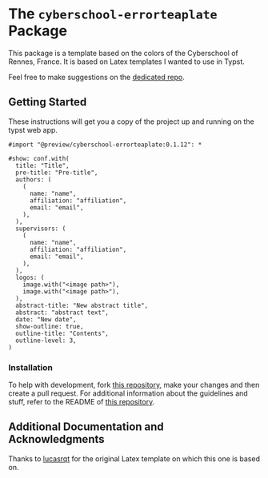 # The `cyberschool-errorteaplate` Package

This package is a template based on the colors of the Cyberschool of Rennes,
France. It is based on Latex templates I wanted to use in Typst.

Feel free to make suggestions on the [dedicated repo](https://github.com/ErrorTeaPot/Cyberschool_template).

## Getting Started

These instructions will get you a copy of the project up and running on the typst
web app.

```typ
#import "@preview/cyberschool-errorteaplate:0.1.12": *

#show: conf.with(
  title: "Title",
  pre-title: "Pre-title",
  authors: (
    (
      name: "name",
      affiliation: "affiliation",
      email: "email",
    ),
  ),
  supervisors: (
    (
      name: "name",
      affiliation: "affiliation",
      email: "email",
    ),
  ),
  logos: (
    image.with("<image path>"),
    image.with("<image path>"),
  ),
  abstract-title: "New abstract title",
  abstract: "abstract text",
  date: "New date",
  show-outline: true,
  outline-title: "Contents",
  outline-level: 3,
)
```

### Installation

To help with development, fork [this repository](https://github.com/ErrorTeaPot/Cyberschool_template),
make your changes and then create a pull request.
For additional information about the guidelines and stuff, refer to the README of
[this repository](https://github.com/typst/packages).

## Additional Documentation and Acknowledgments

Thanks to [lucasrqt](https://github.com/lucasrqt) for the original Latex template
on which this one is based on.
